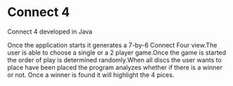 # Connect 4

Connect 4 developed in Java

Once the application starts it generates a 7-by-6 Connect Four view.The user is able to choose a single or a 2 player game.Once the game is started the order of play is determined randomly.When all discs the user wants to place have been placed the program analyzes whether if there is a winner or not. Once a winner is found it will highlight the 4 pices.
